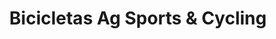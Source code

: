---
title: "Bicicletas Ag Sports & Cycling"
url: /caracas/bicicletas-ag-sports-y-cycling/
shop: bicicleta
---